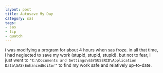 ```yaml
---
layout: post
title: Autosave My Day
category: sas
tags:
- sas
- tip
- quatch
---
```


i was modifying a program for about 4 hours when sas froze. in all that time, i had neglected to save my work (stupid, stupid, stupid). but not to fear, i just went to `"C:\Documents and Settings\&SYSUSERID\Application Data\SAS\EnhancedEditor"` to find my work safe and relatively up-to-date.
